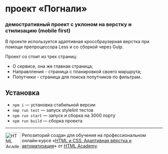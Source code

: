 # проект «Погнали»

### демостративный проект с уклоном на верстку и стилизацию (mobile first)

В проекте используется адаптивная кроссбраузерная верстка при помощи препроцессора Less и со сборкой через Gulp.

Проект со стоит из трех страниц:

- О сервисе, она же главная страница;
- Направлления - страница с планировкой своего маршрута;
- Попутчики - страница для поиска попутчиков по фильтрам.

## Установка

- `npm i` — установка стабильной версии
- `nmp run test` — запуск stylelint тестов
- `npm run start` — запуск и сборка на 3000 порту
- `npm run build` — сборка проекта

---

<a href="https://htmlacademy.ru/intensive/adaptive"><img align="left" width="50" height="50" alt="HTML Academy" src="https://up.htmlacademy.ru/static/img/intensive/adaptive/logo-for-github-2.png"></a>

Репозиторий создан для обучения на профессиональном онлайн‑курсе «[HTML и CSS. Адаптивная вёрстка и автоматизация](https://htmlacademy.ru/intensive/adaptive)» от [HTML Academy](https://htmlacademy.ru).

[check-image]: https://github.com/htmlacademy-adaptive/1085399-pognali-22/workflows/Project%20check/badge.svg?branch=master
[check-url]: https://github.com/htmlacademy-adaptive/1085399-pognali-22/actions
